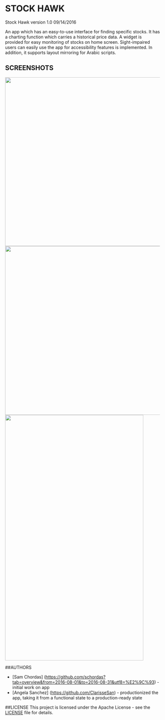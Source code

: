 # STOCK HAWK 
Stock Hawk version 1.0 09/14/2016

An app which has an easy-to-use interface for finding specific stocks. It has a charting function which carries a historical price data. A widget is provided for easy monitoring of stocks on home screen.  Sight-impaired users can easily use the app for accessibility features is implemented. In addition, it supports layout mirroring for Arabic scripts.

## SCREENSHOTS
<img src="https://cloud.githubusercontent.com/assets/16929740/18627364/1e51b730-7e8d-11e6-8ff7-aa8aff925e56.png" width="900" height="550" >
<img src="https://cloud.githubusercontent.com/assets/16929740/18661716/cda1c858-7f49-11e6-8814-823375e63472.png" width="900" height="550" >
<img src="https://cloud.githubusercontent.com/assets/16929740/18661713/c90c10f0-7f49-11e6-888c-26dc8c11f569.png" width="450" height="800" >


##AUTHORS
* [Sam Chordas] (https://github.com/schordas?tab=overview&from=2016-08-01&to=2016-08-31&utf8=%E2%9C%93) - initial work on app
* [Angela Sanchez] (https://github.com/ClarisseSan) - productionized the app, taking it from a functional state to a production-ready state 

##LICENSE
This project is licensed under the Apache License - see the [LICENSE](https://github.com/ClarisseSan/StockHawk/blob/master/license.txt) file for details.




